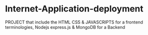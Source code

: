 # Internet-Application-deployment
PROJECT that include the HTML CSS &amp; JAVASCRIPTS for a  frontend terminologies,  Nodejs express.js &amp; MongoDB for a Backend 
